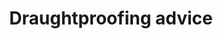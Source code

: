 ---
layout: link
link_url: https://energysavingtrust.org.uk/advice/draught-proofing/
title: Draughtproofing advice
source: Energy Savings Trust
card: Draughtproof the building
petal: 
task: 
---
